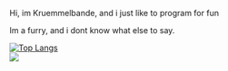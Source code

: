 Hi, im Kruemmelbande, and i just like to program for fun
 
Im a furry, and i dont know what else to say.  

[![Top Langs](https://github-readme-stats.vercel.app/api/top-langs/?username=kruemmelbande&theme=radical)](https://github.com/anuraghazra/github-readme-stats)  
![](https://komarev.com/ghpvc/?username=kruemmelbande)

